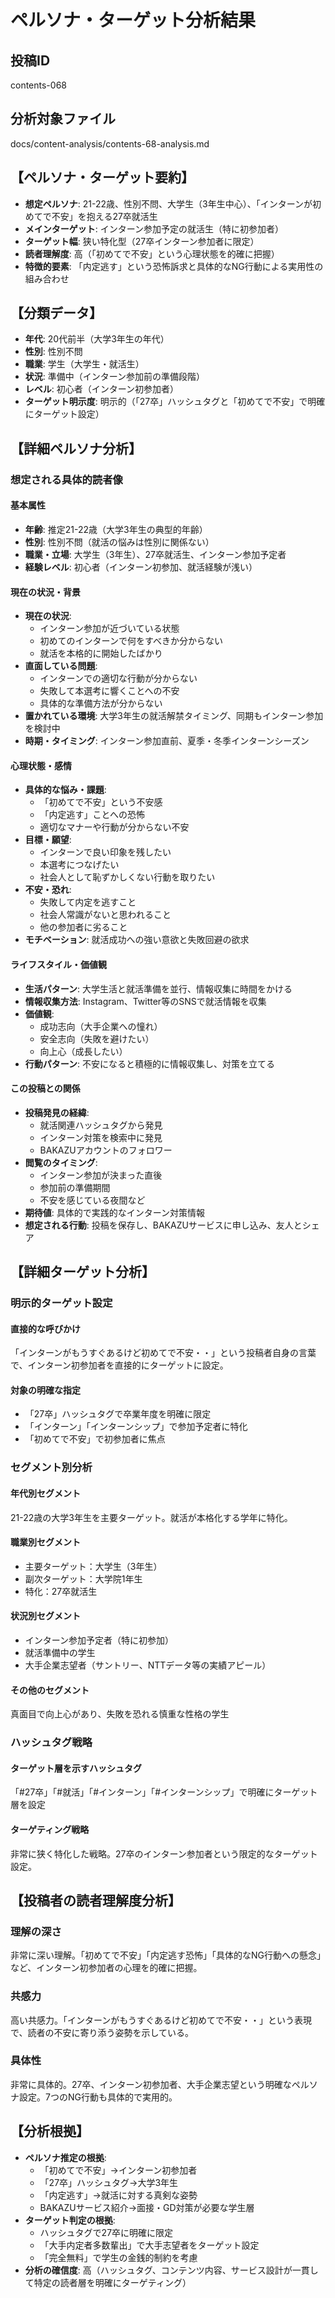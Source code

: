 # ペルソナ・ターゲット分析結果

## 投稿ID
contents-068

## 分析対象ファイル
docs/content-analysis/contents-68-analysis.md

## 【ペルソナ・ターゲット要約】
- **想定ペルソナ**: 21-22歳、性別不問、大学生（3年生中心）、「インターンが初めてで不安」を抱える27卒就活生
- **メインターゲット**: インターン参加予定の就活生（特に初参加者）
- **ターゲット幅**: 狭い特化型（27卒インターン参加者に限定）
- **読者理解度**: 高（「初めてで不安」という心理状態を的確に把握）
- **特徴的要素**: 「内定逃す」という恐怖訴求と具体的なNG行動による実用性の組み合わせ

## 【分類データ】
- **年代**: 20代前半（大学3年生の年代）
- **性別**: 性別不問
- **職業**: 学生（大学生・就活生）
- **状況**: 準備中（インターン参加前の準備段階）
- **レベル**: 初心者（インターン初参加者）
- **ターゲット明示度**: 明示的（「27卒」ハッシュタグと「初めてで不安」で明確にターゲット設定）

## 【詳細ペルソナ分析】

### 想定される具体的読者像
#### 基本属性
- **年齢**: 推定21-22歳（大学3年生の典型的年齢）
- **性別**: 性別不問（就活の悩みは性別に関係ない）
- **職業・立場**: 大学生（3年生）、27卒就活生、インターン参加予定者
- **経験レベル**: 初心者（インターン初参加、就活経験が浅い）

#### 現在の状況・背景
- **現在の状況**: 
  - インターン参加が近づいている状態
  - 初めてのインターンで何をすべきか分からない
  - 就活を本格的に開始したばかり
- **直面している問題**: 
  - インターンでの適切な行動が分からない
  - 失敗して本選考に響くことへの不安
  - 具体的な準備方法が分からない
- **置かれている環境**: 大学3年生の就活解禁タイミング、同期もインターン参加を検討中
- **時期・タイミング**: インターン参加直前、夏季・冬季インターンシーズン

#### 心理状態・感情
- **具体的な悩み・課題**: 
  - 「初めてで不安」という不安感
  - 「内定逃す」ことへの恐怖
  - 適切なマナーや行動が分からない不安
- **目標・願望**: 
  - インターンで良い印象を残したい
  - 本選考につなげたい
  - 社会人として恥ずかしくない行動を取りたい
- **不安・恐れ**: 
  - 失敗して内定を逃すこと
  - 社会人常識がないと思われること
  - 他の参加者に劣ること
- **モチベーション**: 就活成功への強い意欲と失敗回避の欲求

#### ライフスタイル・価値観
- **生活パターン**: 大学生活と就活準備を並行、情報収集に時間をかける
- **情報収集方法**: Instagram、Twitter等のSNSで就活情報を収集
- **価値観**: 
  - 成功志向（大手企業への憧れ）
  - 安全志向（失敗を避けたい）
  - 向上心（成長したい）
- **行動パターン**: 不安になると積極的に情報収集し、対策を立てる

#### この投稿との関係
- **投稿発見の経緯**: 
  - 就活関連ハッシュタグから発見
  - インターン対策を検索中に発見
  - BAKAZUアカウントのフォロワー
- **閲覧のタイミング**: 
  - インターン参加が決まった直後
  - 参加前の準備期間
  - 不安を感じている夜間など
- **期待値**: 具体的で実践的なインターン対策情報
- **想定される行動**: 投稿を保存し、BAKAZUサービスに申し込み、友人とシェア

## 【詳細ターゲット分析】

### 明示的ターゲット設定
#### 直接的な呼びかけ
「インターンがもうすぐあるけど初めてで不安・・」という投稿者自身の言葉で、インターン初参加者を直接的にターゲットに設定。

#### 対象の明確な指定
- 「27卒」ハッシュタグで卒業年度を明確に限定
- 「インターン」「インターンシップ」で参加予定者に特化
- 「初めてで不安」で初参加者に焦点

### セグメント別分析
#### 年代別セグメント
21-22歳の大学3年生を主要ターゲット。就活が本格化する学年に特化。

#### 職業別セグメント
- 主要ターゲット：大学生（3年生）
- 副次ターゲット：大学院1年生
- 特化：27卒就活生

#### 状況別セグメント
- インターン参加予定者（特に初参加）
- 就活準備中の学生
- 大手企業志望者（サントリー、NTTデータ等の実績アピール）

#### その他のセグメント
真面目で向上心があり、失敗を恐れる慎重な性格の学生

### ハッシュタグ戦略
#### ターゲット層を示すハッシュタグ
「#27卒」「#就活」「#インターン」「#インターンシップ」で明確にターゲット層を設定

#### ターゲティング戦略
非常に狭く特化した戦略。27卒のインターン参加者という限定的なターゲット設定。

## 【投稿者の読者理解度分析】
### 理解の深さ
非常に深い理解。「初めてで不安」「内定逃す恐怖」「具体的なNG行動への懸念」など、インターン初参加者の心理を的確に把握。

### 共感力
高い共感力。「インターンがもうすぐあるけど初めてで不安・・」という表現で、読者の不安に寄り添う姿勢を示している。

### 具体性
非常に具体的。27卒、インターン初参加者、大手企業志望という明確なペルソナ設定。7つのNG行動も具体的で実用的。

## 【分析根拠】
- **ペルソナ推定の根拠**: 
  - 「初めてで不安」→インターン初参加者
  - 「27卒」ハッシュタグ→大学3年生
  - 「内定逃す」→就活に対する真剣な姿勢
  - BAKAZUサービス紹介→面接・GD対策が必要な学生層
- **ターゲット判定の根拠**: 
  - ハッシュタグで27卒に明確に限定
  - 「大手内定者多数輩出」で大手志望者をターゲット設定
  - 「完全無料」で学生の金銭的制約を考慮
- **分析の確信度**: 高（ハッシュタグ、コンテンツ内容、サービス設計が一貫して特定の読者層を明確にターゲティング）
